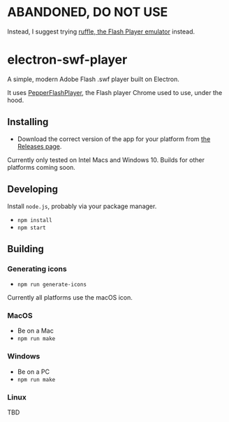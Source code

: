 # ABANDONED, DO NOT USE

Instead, I suggest trying [ruffle, the Flash Player emulator](https://ruffle.rs/demo/) instead.

# electron-swf-player

A simple, modern Adobe Flash .swf player built on Electron.

It uses [PepperFlashPlayer](https://wiki.debian.org/PepperFlashPlayer), the Flash player Chrome used to use, under the hood.

## Installing

- Download the correct version of the app for your platform from [the Releases page](https://github.com/JoeDuncko/electron-swf-player/releases).

Currently only tested on Intel Macs and Windows 10. Builds for other platforms coming soon.

## Developing

Install `node.js`, probably via your package manager.

- `npm install`
- `npm start`

## Building

### Generating icons

- `npm run generate-icons`

Currently all platforms use the macOS icon.

### MacOS

- Be on a Mac
- `npm run make`

### Windows

- Be on a PC
- `npm run make`

### Linux

TBD
